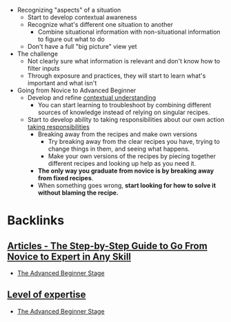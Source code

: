 - Recognizing "aspects" of a situation
    - Start to develop contextual awareness
    - Recognize what's different one situation to another
        - Combine situational information with non-situational information to figure out what to do
    - Don't have a full "big picture" view yet
- The challenge
    - Not clearly sure what information is relevant and don't know how to filter inputs
    - Through exposure and practices, they will start to learn what's important and what isn't
- Going from Novice to Advanced Beginner
    - Develop and refine [contextual understanding](<contextual understanding.md>)
        - You can start learning to troubleshoot by combining different sources of knowledge instead of relying on singular recipes.
    - Start to develop ability to taking responsibilities about our own action [taking responsibilities](<taking responsibilities.md>)
        - Breaking away from the recipes and make own versions
            - Try breaking away from the clear recipes you have, trying to change things in them, and seeing what happens.
            - Make your own versions of the recipes by piecing together different recipes and looking up help as you need it.
        - **The only way you graduate from novice is by breaking away from fixed recipes**.
        - When something goes wrong, **start looking for how to solve it without blaming the recipe.**

# Backlinks
## [Articles - The Step-by-Step Guide to Go From Novice to Expert in Any Skill](<Articles - The Step-by-Step Guide to Go From Novice to Expert in Any Skill.md>)
- [The Advanced Beginner Stage](<The Advanced Beginner Stage.md>)

## [Level of expertise](<Level of expertise.md>)
- [The Advanced Beginner Stage](<The Advanced Beginner Stage.md>)

